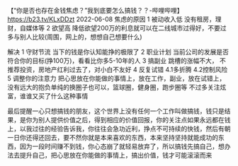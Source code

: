 【“你是否也存在金钱焦虑？”我到底要怎么搞钱？？-哔哩哔哩】 https://b23.tv/KLxDDzt
2022-06-08
焦虑的原因
1 被动收入低  没有租房，理财，自媒体等
2 欲望高    降低欲望200万的利息就可以在二线城市过得好，不要过多与别人比较(周围，网上的，想想自己想要什么)

解决
1 守财节流  当下的钱是你认知能挣的极限了
2 职业计划 当前公司的发展是否符合你的目标(挣100万)，看看比你多5-10年的人
3 搞副业 跳槽的涨幅不大，
不推荐投资，房地产红利过去了，对小白不友好
4 反复试错  4.1多折腾 4.2控制风险
5 调整你的注意力
把心思放在你能做的事情上，放在工作，副业，放在试错上，没有远大的抱负单纯的换圈子也可以，篮球圈，健身圈，跑步圈等
不过多关注炫富，谁谁又买了什么这种事情

最后提醒一心只想搞钱的朋友，这个世界上没有任何一个工作叫做搞钱，钱只是结果，是你为别人提供价值之后，得到相应的价值回报，你的关注点如果永远都在钱上，以我过往的经验告诉我，你往往会急功近利，挣点不可持续的快钱，然后有朝一日你还得还回去，要不然你就是本来喜欢的东西，本来坚持坚持就能成功的东西，因为一段时间赚不到钱，你心态崩了就轻易放弃了，所以搞钱先搞自己，想办法去提升自己，把心思放在你能做的事情上，搞出价值，钱才可能滚滚而来
